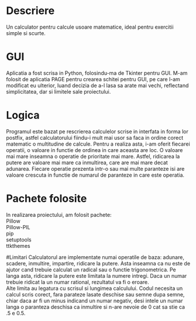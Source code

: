 # Descriere
Un calculator pentru calcule usoare matematice, ideal pentru exercitii simple si scurte.

# GUI
Aplicatia a fost scrisa in Python, folosindu-ma de Tkinter pentru GUI.
M-am folosit de aplicatia PAGE pentru crearea schitei pentru GUI, pe care l-am modificat eu ulterior, luand decizia de a-l lasa sa arate mai vechi, reflectand simplicitatea, dar si limitele sale proiectului.

# Logica
Programul este bazat pe rescrierea calculelor scrise in interfata in forma lor postfix, astfel calculatorului fiindu-i mult mai usor sa faca in ordine corect matematic o multitudine de calcule.
Pentru a realiza asta, i-am oferit fiecarei operatii, o valoare in functie de ordinea in care aceasta are loc. O valoare mai mare inseamna o operatie de prioritate mai mare. Astfel, ridicarea la putere are valoare mai mare ca inmultirea, care are mai mare decat adunarea. Fiecare operatie prezenta intr-o sau mai multe paranteze isi are valoare crescuta in functie de numarul de paranteze in care este operatia.

# Pachete folosite
In realizarea proiectului, am folosit pachete:\
Pillow\
Pillow-PIL\
pip\
setuptools\
ttkthemes

#Limitari
Calculatorul are implementate numai operatile de baza: adunare, scadere, inmultire, impartire, ridicare la putere. Asta inseamna ca nu este de ajutor cand trebuie calculat un radical sau o functie trigonometrica. Pe langa asta, ridicare la putere este limitata la numere intregi. Daca un numar trebuie ridicat la un numar rational, rezultatul va fi o eroare.\
Alte limita au legatura cu scrisul si lungimea calculului. Codul necesita un calcul scris corect, fara parateze lasate deschise sau semne dupa semne, chiar daca ar fi un minus indicand un numar negativ, desi intele un numar langa o paranteza deschisa ca inmultire si n-are nevoie de 0 cat sa stie ca .5 e 0.5.



